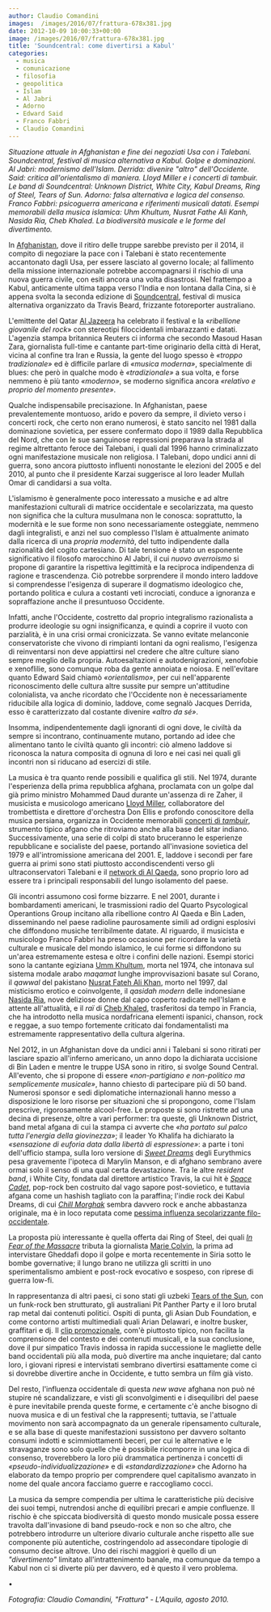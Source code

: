 ```yaml
---
author: Claudio Comandini
images:  /images/2016/07/frattura-678x381.jpg
date: 2012-10-09 10:00:33+00:00
image: /images/2016/07/frattura-678x381.jpg
title: 'Soundcentral: come divertirsi a Kabul'
categories:
  - musica
  - comunicazione
  - filosofia
  - geopolitica
  - Islam
  - Al Jabri
  - Adorno
  - Edward Said
  - Franco Fabbri
  - Claudio Comandini
---
```


*Situazione attuale in Afghanistan e fine dei negoziati Usa con i Talebani. Soundcentral, festival di musica alternativa a Kabul. Golpe e dominazioni. Al Jabri: modernismo dell'Islam. Derrida: divenire "altro" dell'Occidente. Said: critica all'orientalismo di maniera. Lloyd Miller e i concerti di tambuir. Le band di Soundcentral: Unknown District, White City, Kabul Dreams, Ring of Steel, Tears of Sun. Adorno: falsa alternativa e logica del consenso. Franco Fabbri: psicoguerra americana e riferimenti musicali datati. Esempi memorabili della musica islamica: Uhm Khultum, Nusrat Fathe Ali Kanh, Nasida Ria, Cheb Khaled. La biodiversità musicale e le forme del divertimento.*

In [Afghanistan](http://www.ilmondo.it/esteri/2012-10-02/afghanistan-usa-rinunciano-negoziare-pace-talebani_104472.shtml), dove il ritiro delle truppe sarebbe previsto per il 2014, il compito di negoziare la pace con i Talebani è stato recentemente accantonato dagli Usa, per essere lasciato al governo locale; al fallimento della missione internazionale potrebbe accompagnarsi il rischio di una nuova guerra civile, con esiti ancora una volta disastrosi. Nel frattempo a Kabul, anticamente ultima tappa verso l'India e non lontana dalla Cina, si è appena svolta la seconda edizione di [Soundcentral](http://soundcentralfestival.com/), festival di musica alternativa organizzato da Travis Beard, frizzante fotoreporter australiano.

L'emittente del Qatar [Al Jazeera](http://www.youtube.com/watch?v=Dr2piObWxm0&feature=related) ha celebrato il festival e la «*ribellione giovanile del rock*» con stereotipi filoccidentali imbarazzanti e datati. L'agenzia stampa britannica Reuters ci informa che secondo Masoud Hasan Zara, giornalista full-time e cantante part-time originario della città di Herat, vicina al confine tra Iran e Russia, la gente del luogo spesso è *«troppo tradizionale»* ed è difficile parlare di *«musica moderna»*, specialmente di blues: che però in qualche modo è *«tradizionale»* a sua volta, e forse nemmeno è più tanto *«moderno»*, se moderno significa ancora *«relativo e proprio del momento presente»*.

Qualche indispensabile precisazione. In Afghanistan, paese prevalentemente montuoso, arido e povero da sempre, il divieto verso i concerti rock, che certo non erano numerosi, è stato sancito nel 1981 dalla dominazione sovietica, per essere confermato dopo il 1989 dalla Repubblica del Nord, che con le sue sanguinose repressioni preparava la strada al regime altrettanto feroce dei Talebani, i quali dal 1996 hanno criminalizzato ogni manifestazione musicale non religiosa. I Talebani, dopo undici anni di guerra, sono ancora piuttosto influenti nonostante le elezioni del 2005 e del 2010, al punto che il presidente Karzai suggerisce al loro leader Mullah Omar di candidarsi a sua volta.

L'islamismo è generalmente poco interessato a musiche e ad altre manifestazioni culturali di matrice occidentale e secolarizzata, ma questo non significa che la cultura musulmana non le conosca: soprattutto, la modernità e le sue forme non sono necessariamente osteggiate, nemmeno dagli integralisti, e anzi nel suo complesso l'Islam è attualmente animato dalla ricerca di una *propria modernità*, del tutto indipendente dalla razionalità del cogito cartesiano. Di tale tensione è stato un esponente significativo il filosofo marocchino Al Jabri, il cui *nuovo averroismo* si propone di garantire la rispettiva legittimità e la reciproca indipendenza di ragione e trascendenza. Ciò potrebbe sorprendere il mondo intero laddove si comprendesse l'esigenza di superare il dogmatismo ideologico che, portando politica e culura a costanti veti incrociati, conduce a ignoranza e sopraffazione anche il presuntuoso Occidente.

Infatti, anche l'Occidente, costretto dal proprio integralismo razionalista a produrre ideologie su ogni insignificanza, e quindi a coprire il vuoto con parzialità, è in una crisi ormai cronicizzata. Se vanno evitate melanconie conservatoriste che vivono di rimpianti lontani da ogni realismo, l'esigenza di reinventarsi non deve appiattirsi nel credere che altre culture siano sempre meglio della propria. Autoesaltazioni e autodenigrazioni, xenofobie e xenoflilie, sono comunque roba da gente annoiata e noiosa. E nell'evitare quanto Edward Said chiamò *«orientalismo»*, per cui nell'apparente riconoscimento delle cultura altre sussite pur sempre un'attitudine colonialista, va anche ricordato che l'Occidente non è necessariamente riducibile alla logica di dominio, laddove, come segnalò Jacques Derrida, esso è caratterizzato dal costante divenire *«altro da sé»*.

Insomma, indipendentemente dagli ignoranti di ogni dove, le civiltà da sempre si incontrano, continuamente mutano, portando ad idee che alimentano tanto le civiltà quanto gli incontri: ciò almeno laddove si riconosca la natura composita di ognuna di loro e nei casi nei quali gli incontri non si riducano ad esercizi di stile.

La musica è tra quanto rende possibili e qualifica gli stili. Nel 1974, durante l'esperienza della prima repubblica afghana, proclamata con un golpe dal già primo ministro Mohammed Daud durante un'assenza di re Zaher, il musicista e musicologo americano [Lloyd Miller](#0), collaboratore del trombettista e direttore d'orchestra Don Ellis e profondo conoscitore della musica persiana, organizza in Occidente memorabili [concerti di *tambuir*](#0), strumento tipico afgano che ritroviamo anche alla base del sitar indiano. Successivamente, una serie di colpi di stato bruceranno le esperienze repubblicane e socialiste del paese, portando all'invasione sovietica del 1979 e all'intromissione americana del 2001. E, laddove i secondi per fare guerra ai primi sono stati piuttosto accondiscendenti verso gli ultraconservatori Talebani e il [network di Al Qaeda](#0), sono proprio loro ad essere tra i principali responsabili del lungo isolamento del paese.

Gli incontri assumono così forme bizzarre. E nel 2001, durante i bombardamenti americani, le trasmissioni radio del Quarto Psycological Operantions Group incitano alla ribellione contro Al Qaeda e Bin Laden, disseminando nel paese radioline paurosamente simili ad ordigni esplosivi che diffondono musiche terribilmente datate. Al riguardo, il musicista e musicologo Franco Fabbri ha preso occasione per ricordare la varietà culturale e musicale del mondo islamico, le cui forme si diffondono su un'area estremamente estesa e oltre i confini delle nazioni. Esempi storici sono la cantante egiziana [Umm Khultum](http://www.youtube.com/watch?v=XPGHpBOt5sE), morta nel 1974, che intonava sul sistema modale arabo *maqamat* lunghe improvvisazioni basate sul Corano, il *qawwal* del pakistano [Nusrat Fateh Ali Khan](http://www.youtube.com/watch?v=GvQVxrMZB18), morto nel 1997, dal misticismo erotico e coinvolgente, il *qasidah modern* delle indonesiane [Nasida Ria](http://www.youtube.com/watch?v=jYZ954g761s), nove deliziose donne dal capo coperto radicate nell'Islam e attente all'attualità, e il *raï* di [Cheb Khaled](http://www.youtube.com/watch?v=gfL2AtwTbR0&feature=related), trasferitosi da tempo in Francia, che ha introdotto nella musica nordafricana elementi ispanici, chanson, rock e reggae, a suo tempo fortemente criticato dai fondamentalisti ma estremamente rappresentativo della cultura algerina.

Nel 2012, in un Afghanistan dove da undici anni i Talebani si sono ritirati per lasciare spazio all'inferno americano, un anno dopo la dichiarata uccisione di Bin Laden e mentre le truppe USA sono in ritiro, si svolge Sound Central. All'evento, che si propone di essere *«non-partigiano e non-politico ma semplicemente musicale»*, hanno chiesto di partecipare più di 50 band. Numerosi sponsor e sedi diplomatiche internazionali hanno messo a disposizione le loro risorse per situazioni che si propongono, come l'Islam prescrive, rigorosamente alcool-free. Le proposte si sono ristrette ad una decina di presenze, oltre a vari performer: tra queste, gli Unknown District, band metal afgana di cui la stampa ci avverte che *«ha portato sul palco tutta l'energia della giovinezza»*; il leader Yo Khalifa ha dichiarato la *«sensazione di euforia data dalla libertà di espressione»*: a parte i toni dell'ufficio stampa, sulla loro versione di [*Sweet Dreams*](#0) degli Eurythmics pesa gravemente l'ipoteca di Marylin Manson, e di afghano sembrano avere ormai solo il senso di una qual certa devastazione. Tra le altre *resident band*, i White City, fondata dal direttore artistico Travis, la cui hit è [*Space Cadet*](#0), pop-rock ben costruito dal vago sapore post-sovietico, e tuttavia afgana come un hashish tagliato con la paraffina; l'indie rock dei Kabul Dreams, di cui [*Chill Morghak*](#0) sembra davvero rock e anche abbastanza originale, ma è in loco reputata come [pessima influenza secolarizzante filo-occidentale](#0).

La proposta più interessante è quella offerta dai Ring of Steel, dei quali [*In Fear of the Massacre*](http://vimeo.com/48824973) tributa la giornalista [Marie Colvin](http://it.wikipedia.org/wiki/Marie_Colvin), la prima ad intervistare Gheddafi dopo il golpe e morta recentemente in Siria sotto le bombe governative; il lungo brano ne utilizza gli scritti in uno sperimentalismo ambient e post-rock evocativo e sospeso, con riprese di guerra low-fi.

In rappresentanza di altri paesi, ci sono stati gli uzbeki [Tears of the Sun](http://www.youtube.com/watch?v=HOy0dvaSBbI), con un funk-rock ben strutturato, gli australiani Pit Panther Party e il loro brutal rap metal dai contenuti politici. Ospiti di punta, gli Asian Dub Foundation, e come contorno artisti multimediali quali Arian Delawari, e inoltre busker, graffitari e dj. Il [clip promozionale](http://www.youtube.com/watch?v=HPO6byW9BAo), com'è piuttosto tipico, non facilita la comprensione del contesto e dei contenuti musicali, e la sua conclusione, dove il pur simpatico Travis indossa in rapida successione le magliette delle band occidentali più alla moda, può divertire ma anche inquietare; dal canto loro, i giovani ripresi e intervistati sembrano divertirsi esattamente come ci si dovrebbe divertire anche in Occidente, e tutto sembra un film già visto.

Del resto, l'influenza occidentale di questa *new wave* afghana non può né stupire né scandalizzare, e visti gli sconvolgimenti e i disequilibri del paese è pure inevitabile prenda queste forme, e certamente c'è anche bisogno di nuova musica e di un festival che la rappresenti; tuttavia, se l'attuale movimento non sarà accompagnato da un generale ripensamento culturale, e se alla base di queste manifestazioni sussistono per davvero soltanto consumi indotti e scimmiottamenti beceri, per cui le alternative e le stravaganze sono solo quelle che è possibile ricomporre in una logica di consenso, troverebbero la loro più drammatica pertinenza i concetti di *«pseudo-individualizzazione»* e di *«standardizzazione»* che Adorno ha elaborato da tempo proprio per comprendere quel capitalismo avanzato in nome del quale ancora facciamo guerre e raccogliamo cocci.

La musica da sempre compendia per ultima le caratteristiche più decisive dei suoi tempi, nutrendosi anche di equilibri precari e ampie confluenze. Il rischio è che spiccata biodiversità di questo mondo musicale possa essere travolta dall'invasione di band pseudo-rock e non so che altro, che potrebbero introdurre un ulteriore divario culturale anche rispetto alle sue componente più autentiche, costringendolo ad assecondare tipologie di consumo decise altrove. Uno dei rischi maggiori è quello di un *"divertimento"* limitato all'intrattenimento banale, ma comunque da tempo a Kabul non ci si diverte più per davvero, ed è questo il vero problema.

•

*Fotografia: Claudio Comandini, "Frattura" - L'Aquila, agosto 2010.*
